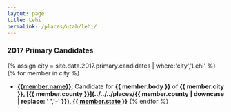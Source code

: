 ```yaml
---
layout: page
title: Lehi
permalink: /places/utah/lehi/
---
```


### 2017 Primary Candidates
{% assign city = site.data.2017.primary.candidates | where:'city','Lehi' %}
{% for member in city  %}
- <strong>[{{member.name}}](../../../people/{{member.id}})</strong>, Candidate for <strong>{{ member.body }}</strong> of <strong>{{ member.city }}, [{{ member.county }}](../../../places/{{ member.county | downcase | replace: ' ','-' }}), [{{ member.state }}](../../../places)</strong>
{% endfor %}
